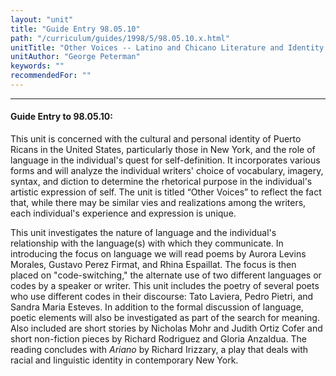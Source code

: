 ```yaml
---
layout: "unit"
title: "Guide Entry 98.05.10"
path: "/curriculum/guides/1998/5/98.05.10.x.html"
unitTitle: "Other Voices -- Latino and Chicano Literature and Identity in America"
unitAuthor: "George Peterman"
keywords: ""
recommendedFor: ""
---
```

<body>
<hr/>
<h4>
Guide Entry to 98.05.10:
</h4>
This unit is concerned with the cultural and personal identity of Puerto Ricans in the United States, particularly those in New York, and the role of language in the individual's quest for self-definition.  It incorporates various forms and will analyze the individual writers' choice of vocabulary, imagery, syntax, and diction to determine the rhetorical purpose in the individual's artistic expression of self.  The unit is titled “Other Voices” to reflect the fact that, while there may be similar vies and realizations among the writers, each individual's experience and expression is unique.
<p>
This unit investigates the nature of language and the individual's relationship with the language(s) with which they communicate.  In introducing the focus on language we will read poems by Aurora Levins Morales, Gustavo Perez Firmat, and Rhina Espaillat.  The focus is then placed on "code-switching," the alternate use of two different languages or codes by a speaker or writer.  This unit includes the poetry of several poets who use different codes in their discourse:  Tato Laviera, Pedro Pietri, and Sandra Maria Esteves.  In addition to the formal discussion of language, poetic elements will also be investigated as part of the search for meaning.  Also included are short stories by Nicholas Mohr and Judith Ortiz Cofer and short non-fiction pieces by Richard Rodriguez and Gloria Anzaldua.  The reading concludes with
<i>
Ariano
</i>
by Richard Irizzary, a play that deals with racial and linguistic identity in contemporary New York.
</p>
</body>